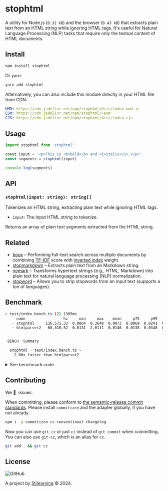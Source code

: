 # stophtml

A utility for Node.js (`0.32 kB`) and the browser (`0.43 kB`) that extracts plain text from an HTML string while ignoring HTML tags. It's useful for Natural Language Processing (NLP) tasks that require only the textual content of HTML documents.

## Install

```bash
npm install stophtml
```

Or yarn:

```bash
yarn add stophtml
```

Alternatively, you can also include this module directly in your HTML file from CDN:

```yml
UMD: https://cdn.jsdelivr.net/npm/stophtml/dist/index.umd.js
ESM: https://cdn.jsdelivr.net/npm/stophtml/+esm
CJS: https://cdn.jsdelivr.net/npm/stophtml/dist/index.cjs
```

## Usage

```js
import stophtml from 'stophtml'

const input = '<p>This is <b>bold</b> and <i>italic</i>.</p>'
const segments = stophtml(input)

console.log(segments)
```

## API

### `stophtml(input: string): string[]`

Tokenizes an HTML string, extracting plain text while ignoring HTML tags.

- `input`: The input HTML string to tokenize.

Returns an array of plain text segments extracted from the HTML string.

## Related

- [boox](https://github.com/bent10/boox) – Performing full-text search across multiple documents by combining [TF-IDF](https://en.wikipedia.org/wiki/Tf%E2%80%93idf) score with [inverted index](https://en.wikipedia.org/wiki/Inverted_index) weight.
- [stopmarkdown](https://github.com/bent10/stopmarkdown) – Extracts plain text from an Markdown string.
- [nomark](https://github.com/bent10/nomark) – Transforms hypertext strings (e.g., HTML, Markdown) into plain text for natural language processing (NLP) normalization.
- [stopword](https://github.com/fergiemcdowall/stopword) – Allows you to strip stopwords from an input text (supports a ton of languages).

## Benchmark

```bash
✓ test/index.bench.ts (2) 1305ms
     name                 hz     min     max    mean     p75     p99    p995    p999     rme  samples
   · stophtml     136,571.33  0.0064  0.3648  0.0073  0.0069  0.0241  0.0263  0.1222  ±0.70%    68286   fastest
   · htmlparser2   68,310.52  0.0131  2.0111  0.0146  0.0138  0.0348  0.0458  0.0769  ±0.96%    34156


 BENCH  Summary

  stophtml - test/index.bench.ts >
    2.00x faster than htmlparser2
```

<details>
<summary>See benchmark code</summary>

```js
import { bench } from 'vitest'
import { Parser } from 'htmlparser2'
import stophtml from 'stophtml'

const html = getHtml()

bench('stophtml', () => {
  stophtml(html)
})

bench('htmlparser2', () => {
  htmlparser2Parser(html)
})

function htmlparser2Parser(text: string) {
  const res: string[] = []

  const parser = new Parser({
    ontext(data) {
      res.push(data)
    }
  })

  parser.write(text)
  parser.end()

  return res.join(' ')
}

function getHtml() {
  return `<!DOCTYPE html>
<html lang="en">
<head>
    <meta charset="UTF-8">
    <meta name="viewport" content="width=device-width, initial-scale=1.0">
    <title>HTML Template</title>
</head>
<body>
    <h1>Welcome to my HTML Template</h1>
    <p>This is a paragraph within the HTML template.</p>
    <ul>
        <li>List item 1</li>
        <li>List item 2</li>
        <li>List item 3</li>
    </ul>
    <img src="https://example.com/image.jpg" alt="Example Image">
    <a href="https://example.com">Visit our website</a>
</body>
</html>
`
}
```

</details>

## Contributing

We 💛&nbsp; issues.

When committing, please conform to [the semantic-release commit standards](https://www.conventionalcommits.org/). Please install `commitizen` and the adapter globally, if you have not already.

```bash
npm i -g commitizen cz-conventional-changelog
```

Now you can use `git cz` or just `cz` instead of `git commit` when committing. You can also use `git-cz`, which is an alias for `cz`.

```bash
git add . && git cz
```

## License

![GitHub](https://img.shields.io/github/license/bent10/stophtml)

A project by [Stilearning](https://stilearning.com) &copy; 2024.
